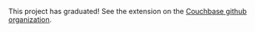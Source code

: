 This project has graduated!  See the extension on the 
[Couchbase github organization][1].

[1]: http://github.com/couchbase/php-ext-couchbase

